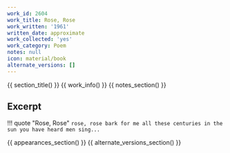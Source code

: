 ```yaml
---
work_id: 2604
work_title: Rose, Rose
work_written: '1961'
written_date: approximate
work_collected: 'yes'
work_category: Poem
notes: null
icon: material/book
alternate_versions: []
---
```


{{ section_title() }}
{{ work_info() }}
{{ notes_section() }}
## Excerpt
!!! quote "Rose, Rose"
    ```
    rose, rose
    bark for me
    all these centuries in the sun
    you have heard men sing...
    ```

{{ appearances_section() }}
{{ alternate_versions_section() }}
